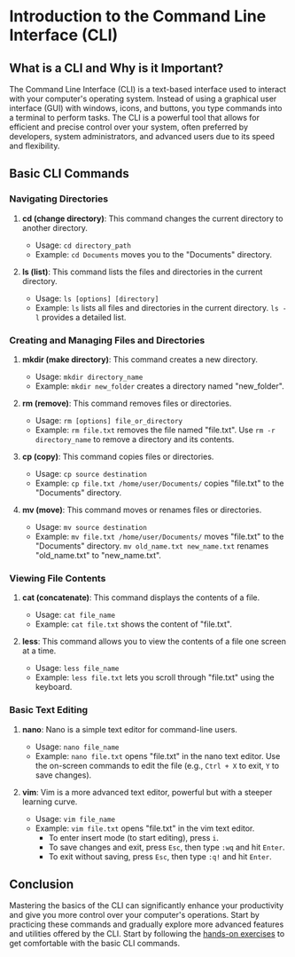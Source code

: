 # Introduction to the Command Line Interface (CLI)

## What is a CLI and Why is it Important?

The Command Line Interface (CLI) is a text-based interface used to interact with your computer's operating system. Instead of using a graphical user interface (GUI) with windows, icons, and buttons, you type commands into a terminal to perform tasks. The CLI is a powerful tool that allows for efficient and precise control over your system, often preferred by developers, system administrators, and advanced users due to its speed and flexibility.

## Basic CLI Commands

### Navigating Directories

1. **cd (change directory)**: This command changes the current directory to another directory. 
   - Usage: `cd directory_path`
   - Example: `cd Documents` moves you to the "Documents" directory.

2. **ls (list)**: This command lists the files and directories in the current directory.
   - Usage: `ls [options] [directory]`
   - Example: `ls` lists all files and directories in the current directory. `ls -l` provides a detailed list.

### Creating and Managing Files and Directories

1. **mkdir (make directory)**: This command creates a new directory.
   - Usage: `mkdir directory_name`
   - Example: `mkdir new_folder` creates a directory named "new_folder".

2. **rm (remove)**: This command removes files or directories.
   - Usage: `rm [options] file_or_directory`
   - Example: `rm file.txt` removes the file named "file.txt". Use `rm -r directory_name` to remove a directory and its contents.

3. **cp (copy)**: This command copies files or directories.
   - Usage: `cp source destination`
   - Example: `cp file.txt /home/user/Documents/` copies "file.txt" to the "Documents" directory.

4. **mv (move)**: This command moves or renames files or directories.
   - Usage: `mv source destination`
   - Example: `mv file.txt /home/user/Documents/` moves "file.txt" to the "Documents" directory. `mv old_name.txt new_name.txt` renames "old_name.txt" to "new_name.txt".

### Viewing File Contents

1. **cat (concatenate)**: This command displays the contents of a file.
   - Usage: `cat file_name`
   - Example: `cat file.txt` shows the content of "file.txt".

2. **less**: This command allows you to view the contents of a file one screen at a time.
   - Usage: `less file_name`
   - Example: `less file.txt` lets you scroll through "file.txt" using the keyboard.

### Basic Text Editing

1. **nano**: Nano is a simple text editor for command-line users.
   - Usage: `nano file_name`
   - Example: `nano file.txt` opens "file.txt" in the nano text editor. Use the on-screen commands to edit the file (e.g., `Ctrl + X` to exit, `Y` to save changes).

2. **vim**: Vim is a more advanced text editor, powerful but with a steeper learning curve.
   - Usage: `vim file_name`
   - Example: `vim file.txt` opens "file.txt" in the vim text editor. 
     - To enter insert mode (to start editing), press `i`.
     - To save changes and exit, press `Esc`, then type `:wq` and hit `Enter`.
     - To exit without saving, press `Esc`, then type `:q!` and hit `Enter`.

## Conclusion

Mastering the basics of the CLI can significantly enhance your productivity and give you more control over your computer's operations. Start by practicing these commands and gradually explore more advanced features and utilities offered by the CLI. Start by following the [hands-on exercises](00-1_hands-on_practice_with_basic_cli_commands.md) to get comfortable with the basic CLI commands.
